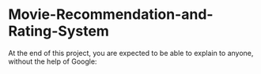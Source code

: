 # Movie-Recommendation-and-Rating-System
At the end of this project, you are expected to be able to explain to anyone, without the help of Google:

